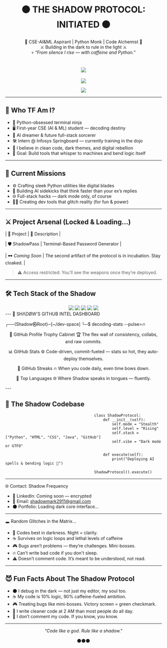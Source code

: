 <h1 align="center">⚫ THE SHADOW PROTOCOL: INITIATED ⚫</h1>

<p align="center">
🖤 CSE-AI&ML Aspirant | Python Monk | Code Alchemist 🖤<br>
⚔️ Building in the dark to rule in the light ⚔️<br>
💀 <i>“From silence I rise — with caffeine and Python.”</i>
</p>

<h1 align="center">
  <img src="https://readme-typing-svg.herokuapp.com?font=Orbitron&size=28&duration=2500&pause=1000&color=9D00FF&center=true&vCenter=true&width=680&lines=💀+Shadow+Protocol+Booting+...;⏳+Injecting+cyber-code+into+reality.;⚔️+SYSTEM+READY.">
</h1>
<!-- Hacker Terminal Energy (VT323) -->
<p align="center">
  <img src="https://readme-typing-svg.herokuapp.com?font=VT323&size=24&duration=3000&pause=1000&color=9D00FF&center=true&vCenter=true&width=680&lines=Code.+Dominate.+Repeat.;Dark+mode+is+my+default+reality.;Every+bug+is+just+XP+in+disguise.">
</p>
<!-- Futuristic Energy (Orbitron) -->
<p align="center">
  <img src="https://readme-typing-svg.herokuapp.com?font=Orbitron&size=22&duration=3000&pause=1000&color=9D00FF&center=true&vCenter=true&width=680&lines=Hack+the+matrix+with+clean+scripts.;Reality+bends+to+compiled+code.;Executing+Shadow+Protocol+Sequence...">
</p>

---

## 🧠 Who TF Am I?

- 🐍 Python-obsessed terminal ninja  
- 🖥️ First-year CSE (AI & ML) student — decoding destiny  
- 🔮 AI dreamer & future full-stack sorcerer  
- 🛠️ Intern @ Infosys Springboard — currently training in the dojo  
- 🦾 I believe in clean code, dark themes, and digital rebellion  
- 🎯 Goal: Build tools that whisper to machines and bend logic itself  

---

## 🚀 Current Missions

- ⚙️ Crafting sleek Python utilities like digital blades  
- 🤖 Building AI sidekicks that think faster than your ex’s replies  
- 🌐 Full-stack hacks — dark mode only, of course  
- 👨‍💻 Creating dev tools that glitch reality (for fun & power)  

---

## ⚔️ Project Arsenal (Locked & Loading...)

| 💼 Project | 🧩 Description |

|  🛡️ ShadowPass   | Terminal-Based Password Generator  |

| 🕶️ *Coming Soon* | The second artifact of the protocol is in incubation. Stay cloaked. |

> ⚠️ Access restricted: You’ll see the weapons once they’re deployed.

---

## 🛠️ Tech Stack of the Shadow

<div align="center">

<img src="https://img.shields.io/badge/Python-%233670A0?style=for-the-badge&logo=python&logoColor=white" />
<img src="https://img.shields.io/badge/Java-%23ED8B00?style=for-the-badge&logo=java&logoColor=white" />
<img src="https://img.shields.io/badge/HTML5-%23E34F26?style=for-the-badge&logo=html5&logoColor=white" />
<img src="https://img.shields.io/badge/CSS3-%231572B6?style=for-the-badge&logo=css3&logoColor=white" />
<img src="https://img.shields.io/badge/GitHub-%23181717?style=for-the-badge&logo=github&logoColor=white" />

</div>
---
🧠 SHΛDØW'S GITHUB INTEL DASHBOARD

┌──(Shadow㉿Root)─[~/dev-space]
└─$ decoding-stats --pulse=🔥

<div align="center">
🎯 GitHub Profile Trophy Cabinet
🏆 The flex wall of consistency, collabs, and raw commits.


📊 GitHub Stats
⚙️ Code-driven, commit-fueled — stats so hot, they auto-deploy themselves.


🧬 GitHub Streaks
🔥 When you code daily, even time bows down.


🚀 Top Languages
🌐 Where Shadow speaks in tongues — fluently.


</div>
---

## 🧬 The Shadow Codebase


                                            class ShadowProtocol:
                                                def __init__(self):
                                                    self.mode = "Stealth"
                                                    self.level = "Rising"
                                                    self.stack = ["Python", "HTML", "CSS", "Java", "GitHub"]
                                                    self.vibe = "Dark mode or GTFO"
                                            
                                                def execute(self):
                                                    print("Deploying AI spells & bending logic 🔮")
                                            
                                            ShadowProtocol().execute()
--- 

🌐 Contact: Shadow Frequency

- 🔗 LinkedIn: Coming soon — encrypted
- 📧 Email: shadowmark2911@gmail.com
- 🌑 Portfolio: Loading dark core interface...

---

🕳️ Random Glitches in the Matrix...

- 🌌 Codes best in darkness. Night = clarity.
- ☕ Survives on logic loops and lethal levels of caffeine
- 🎮 Bugs aren’t problems — they’re challenges. Mini-bosses.
- 🔥 Can’t write bad code if you don't sleep.
- ⚠️ Doesn’t comment code. It’s meant to be understood, not read.

---

## 😈 Fun Facts About The Shadow Protocol

- 🌑 I debug in the dark — not just my editor, my soul too.  
- ☕ My code is 10% logic, 90% caffeine-fueled ambition.  
- 🎮 Treating bugs like mini-bosses. Victory screen = green checkmark.  
- 👻 I write cleaner code at 2 AM than most people do all day.  
- 🔮 I don’t comment my code. If you know, you know.  

---

<p align="center"><i>"Code like a god. Rule like a shadow."</i></p>
<p align="center">⚫⚫⚫</p>   

